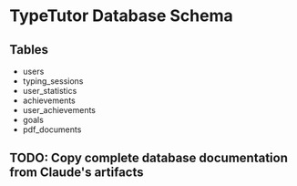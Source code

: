 # TypeTutor Database Schema

## Tables
- users
- typing_sessions  
- user_statistics
- achievements
- user_achievements
- goals
- pdf_documents

## TODO: Copy complete database documentation from Claude's artifacts
